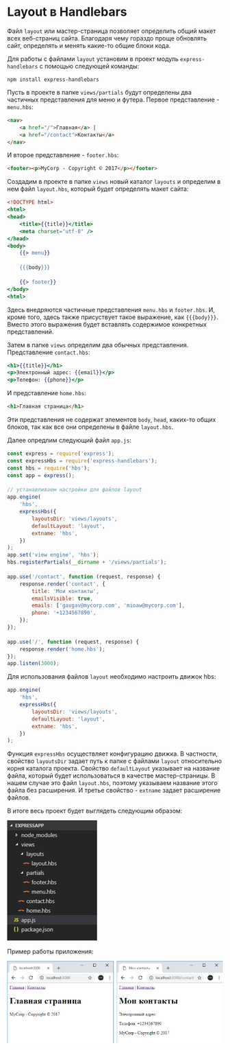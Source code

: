# Layout в Handlebars

Файл `layout` или мастер-страница позволяет определить общий макет всех веб-страниц сайта. Благодаря чему гораздо проще обновлять сайт, определять и менять какие-то общие блоки кода.

Для работы с файлами `layout` установим в проект модуль `express-handlebars` с помощью следующей команды:

```
npm install express-handlebars
```

Пусть в проекте в папке `views/partials` будут определены два частичных представления для меню и футера. Первое представление - `menu.hbs`:

```html
<nav>
    <a href="/">Главная</a> |
    <a href="/contact">Контакты</a>
</nav>
```

И второе представление - `footer.hbs`:

```html
<footer><p>MyCorp - Copyright © 2017</p></footer>
```

Создадим в проекте в папке `views` новый каталог `layouts` и определим в нем файл `layout.hbs`, который будет определять макет сайта:

```hbs
<!DOCTYPE html>
<html>
<head>
    <title>{{title}}</title>
    <meta charset="utf-8" />
</head>
<body>
    {{> menu}}

    {{{body}}}

    {{> footer}}
</body>
<html>
```

Здесь внедряются частичные представления `menu.hbs` и `footer.hbs`. И, кроме того, здесь также присуствует такое выражение, как `{{{body}}}`. Вместо этого выражения будет вставлять содержимое конкретных представлений.

Затем в папке `views` определим два обычных представления. Представление `contact.hbs`:

```hbs
<h1>{{title}}</h1>
<p>Электронный адрес: {{email}}</p>
<p>Телефон: {{phone}}</p>
```

И представление `home.hbs`:

```html
<h1>Главная страница</h1>
```

Эти представления не содержат элементов `body`, `head`, каких-то общих блоков, так как все они определены в файле `layout.hbs`.

Далее опредлим следующий файл `app.js`:

```js
const express = require('express');
const expressHbs = require('express-handlebars');
const hbs = require('hbs');
const app = express();

// устанавливаем настройки для файлов layout
app.engine(
    'hbs',
    expressHbs({
        layoutsDir: 'views/layouts',
        defaultLayout: 'layout',
        extname: 'hbs',
    })
);
app.set('view engine', 'hbs');
hbs.registerPartials(__dirname + '/views/partials');

app.use('/contact', function (request, response) {
    response.render('contact', {
        title: 'Мои контакты',
        emailsVisible: true,
        emails: ['gavgav@mycorp.com', 'mioaw@mycorp.com'],
        phone: '+1234567890',
    });
});

app.use('/', function (request, response) {
    response.render('home.hbs');
});
app.listen(3000);
```

Для использования файлов `layout` необходимо настроить движок hbs:

```js
app.engine(
    'hbs',
    expressHbs({
        layoutsDir: 'views/layouts',
        defaultLayout: 'layout',
        extname: 'hbs',
    })
);
```

Функция `expressHbs` осуществляет конфигурацию движка. В частности, свойство `layoutsDir` задает путь к папке с файлами `layout` относительно корня каталога проекта. Свойство `defaultLayout` указывает на название файла, который будет использоваться в качестве мастер-страницы. В нашем случае это файл `layout.hbs`, поэтому указываем название этого файла без расширения. И третье свойство - `extname` задает расширение файлов.

В итоге весь проект будет выглядеть следующим образом:

![4.32.png](4.32.png)

Пример работы приложения:

![4.33.png](4.33.png)
